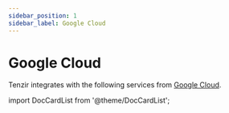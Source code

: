 ```yaml
---
sidebar_position: 1
sidebar_label: Google Cloud
---
```


# Google Cloud

Tenzir integrates with the following services from [Google Cloud](https://cloud.google.com).

import DocCardList from '@theme/DocCardList';

<DocCardList />
